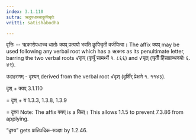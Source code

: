 ```yaml
---
index: 3.1.110
sutra: ऋदुपधाच्चाकॢपिचृतेः
vritti: satishabodha

---
```

वृत्तिः -- ऋकारोपधाच्च धातोः क्यप् प्रत्ययो भवति कॢपिचृती वर्जयित्वा। The affix क्यप्‌ may be used following any verbal root which has a ऋकारः as its penultimate letter, barring the two verbal roots √कृप् (कृपूँ सामर्थ्ये १. ८६६) and √चृत् (चृतीँ हिंसाग्रन्थनयोः ६. ४९).


उदाहरणम् - दृश्यम् derived from the verbal root √दृश् (दृशिँर् प्रेक्षणे १. ११४३).


दृश् + क्यप् 3.1.110

= दृश् + य 1.3.3, 1.3.8, 1.3.9

= दृश्य Note: The affix क्यप् is a कित्। This allows 1.1.5 to prevent 7.3.86 from applying.


“दृश्य” gets प्रातिपदिक-सञ्ज्ञा by 1.2.46.